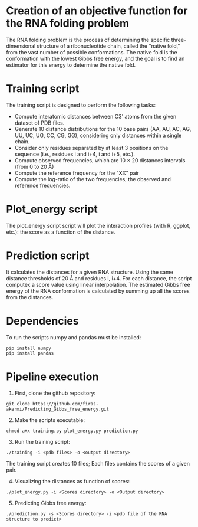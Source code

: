 # Creation of an objective function for the RNA folding problem
The RNA folding problem is the process of determining the specific three-dimensional structure of a ribonucleotide chain, called the "native fold," from the vast number of possible conformations. The native fold is the conformation with the lowest Gibbs free energy, and the goal is to find an estimator for this energy to determine the native fold.

# Training script
The training script is designed to perform the following tasks:
- Compute interatomic distances between C3' atoms from the given dataset of PDB files.
- Generate 10 distance distributions for the 10 base pairs (AA, AU, AC, AG, UU, UC, UG, CC, CG, GG), considering only distances within a single chain.
- Consider only residues separated by at least 3 positions on the sequence (i.e., residues i and i+4, i and i+5, etc.).
- Compute observed frequencies, which are 10 × 20 distances intervals (from 0 to 20 Å)
- Compute the reference frequency for the "XX" pair
- Compute the log-ratio of the two frequencies; the observed and reference frequencies.
# Plot_energy script
The plot_energy script script  will plot the interaction profiles (with R, ggplot, etc.): the score as a function of the distance.
# Prediction script
It  calculates the distances for a given RNA structure. Using the same distance thresholds of 20 Å and residues i, i+4. For each distance, the script computex a score value using linear interpolation. The estimated Gibbs free energy of the RNA conformation  is calculated by summing up all the scores from the distances.

# Dependencies
To run the scripts numpy and pandas must be installed:
```
pip install numpy
pip install pandas
```
# Pipeline execution
1. First, clone the github repository:
```
git clone https://github.com/firas-akermi/Predicting_Gibbs_free_energy.git
```
2. Make the scripts executable:
```
chmod a+x training.py plot_energy.py prediction.py
```
3. Run the training script:
```
./training -i <pdb files> -o <output directory>
```
The training script creates 10 files; Each files contains the scores of a given pair.

4. Visualizing the distances as function of scores:
```
./plot_energy.py -i <Scores directory> -o <Output directory>
```
5. Predicting Gibbs free energy:
```
./prediction.py -s <Scores directory> -i <pdb file of the RNA structure to predict>
```